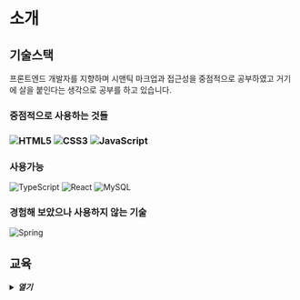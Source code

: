 <main>
  <h1>소개</h1>
  <section>
    <h2>기술스택</h2>
    <p>프론트엔드 개발자를 지향하며 시맨틱 마크업과 접근성을 중점적으로 공부하였고 거기에 살을 붙인다는 생각으로 공부를 하고 있습니다.</p>
    <section>
      <h3>중점적으로 사용하는 것들<h3>
      <img src="https://img.shields.io/badge/HTML5-E34F26.svg?style=for-the-badge&logo=HTML5&logoColor=white" alt="HTML5" />
      <img src="https://img.shields.io/badge/CSS3-1572B6.svg?style=for-the-badge&logo=CSS3&logoColor=white" alt="CSS3" />
      <img src="https://img.shields.io/badge/JavaScript-F7DF1E.svg?style=for-the-badge&logo=JavaScript&logoColor=black" alt="JavaScript" />
    </section>
    <section>
      <h3>사용가능</h3>
      <img src="https://img.shields.io/badge/TypeScript-3178C6.svg?style=for-the-badge&logo=TypeScript&logoColor=white" alt="TypeScript" />
      <img src="https://img.shields.io/badge/React-61DAFB.svg?style=for-the-badge&logo=React&logoColor=black" alt="React" />
      <img src="https://img.shields.io/badge/MySQL-4479A1.svg?style=for-the-badge&logo=MySQL&logoColor=white" alt="MySQL" />
    </section>
    <section>
      <h3>경험해 보았으나 사용하지 않는 기술</h3>
      <img src="https://img.shields.io/badge/Spring-6DB33F.svg?style=for-the-badge&logo=Spring&logoColor=white" alt="Spring"/>
    </section>
  </section>
  <section>
    <h2>교육</h2>
    <details>
      <summary>
        <strong>
          <em>열기</em>
        </strong>
      </summary>
      <table>
        <colgroup>
          <col />
          <col />
          <col width="300"/>
        </colgroup>
        <thead>
          <tr>
            <th>교육기관</th>
            <th>과정</th>
            <th>내용</th>
          </tr>
        </thead>
        <tbody>
          <tr>
            <td rowspan="3">
              <img src="https://ssl.pstatic.net/static/m/mooc/p/partner/boostcrs/new_boostcourse_18.svg" width="80"/>
            </td>
            <td>
              <code>웹 UI 개발</code>
            </td>
            <td>
              <dl>
                <dt>코스명</dt>
                <dd>[부스트코스] 웹 UI 개발</dd>
                <dt>언어</dt>
                <dd>HTML, CSS</dd>
                <dt>기술 </dt>
                <dd>웹 퍼블리싱, 시맨틱 마크업, 웹 접근성</dd>
              <dl>
              <details>
                <summary>
                  <em>이미지 및 링크<em>
                </summary>
                <blockquote>
                  <a href="https://www.boostcourse.org/certificate/A20220307-418895">
                    <img
                      src="https://github.com/saejinpark/saejinpark/assets/54755633/ef695292-ec38-42ca-86e0-97d0c132ca8b"
                      width="300"
                      alt="웹 UI 수료증"
                    />
                  </a>
                </blockquote>
              </details>
            </td>
          </tr>
          <tr>
            <td>
              <code>웹 백엔드</code>
            </td>
            <td>
              <dl>
                <dt>
                  코스명
                </dt>
                <dd>
                  [부스트코스] 웹 백엔드
                </dd>
                <dt>
                  언어 
                </dt>
                <dd>
                  Java, Sql
                </dd>
                <dt>
                  기술 
                </dt>
                <dd>
                  Spring, MySQL
                </dd>
              <dl>
              <details>
                <summary>
                  <em>이미지 및 링크<em>
                </summary>
                <blockquote>
                  <a href="http://www.boostcourse.org/certificate/A20220629-813783?langCode=ko">
                    <img src="https://github.com/saejinpark/saejinpark/assets/54755633/c4837ea3-f4f7-4e97-bdb6-dada4c028f8f" alt="웹 백엔드 수료증"/>
                  </a>
                </blockquote>
              </details>
            </td>
          </tr>
          <tr>
            <td>
              <code>웹 풀스택</code>
            </td>
            <td>
              <dl>
                <dt>
                  코스명
                </dt>
                <dd>
                  [부스트코스] 웹프로그래밍
                </dd>
                <dt>
                  언어 
                </dt>
                <dd>
                  HTML, CSS, JavaScript, Java, Sql
                </dd>
                <dt>
                  기술 
                </dt>
                <dd>
                  웹 퍼블리싱, 시맨틱 마크업, 프론트엔드 개발, 웹 접근성, Spring, MySQL
                </dd>
              <dl>
              <details>
                <summary>
                  <em>이미지 및 링크<em>
                </summary>
                <blockquote>
                  <a href="http://www.boostcourse.org/certificate/A20230202-228972?langCode=ko" />
                    <img src="https://github.com/saejinpark/saejinpark/assets/54755633/7eca5907-24b3-4d3f-a491-bfda4c17263d" alt="웹 풀스택 수료증"/>
                  </a>
                </blockquote>
              </details>
            </td>
          </tr>
          <tr>
            <td>
              <img src="https://ssl.pstatic.net/static/dm/boostcamp/img/img_boostcamp_logo_m.png"  width="80"/>
            </td>
            <td>
              <code>Web·Mobile 챌린지</code>
            </td>
            <td>
              <ol>
                <li>버전관리도구(git과 GitHub)</li>
                <li>프로그래밍 언어 기본 : JavaScript</li>
                <li>개발 환경</li>
                <li>객체지향 프로그래밍</li>
                <li>함수형 프로그래밍</li>
                <li>비동기 프로그래밍</li>
                <li>프로그램 설계와 구조</li>
                <li>운영 체제와 컴퓨터 구조</li>
                <li>자료구조</li>
                <li>네트워크 프로그래밍</li>
              </ol>
              <details>
                <summary>이미지</summary>
                <blockquote>
                  <img src="https://github.com/saejinpark/saejinpark/assets/54755633/6f105441-ceab-4bef-acd1-9afb5e227a6d" alt="수료증">
                </blockquote>
              </details>
            </td>
          </tr>
          <tr>
            <td>
              <img src="https://www.codesquad.kr/static/home1-7c5957508cc4189f879e921c33243e12.svg" width="80"/>
            </td>
            <td>
              <code>마스터즈 프론트엔드 코스</code>
            </td>
            <td>
              <h3>개인 프로젝트</h3>
              <dl>
                <dt>정적 페이지 개발</dt>
                <dd>
                  HTML, CSS, DOM, Event 기초<br /> 브라우저 렌더링, git, Node.JS 개발환경, DOM APIs, Event 중급, Templating, 웹 애니메이션,
                </dd>
                <dt>데이터 통신</dt>
                <dd>
                  디버깅, 데이터 fetching, 비동기 통신, API Server
                </dd>
                <dt>알고리즘 구현</dt>
                <dd>
                  ES Classes,비동기제어, Promise 패턴, 정렬, 탐색
                </dd>
                <dt>쇼핑몰 개발</dt>
                <dd>
                  ES Modules, 객체지향 자바스크립트. MVC와 의존성관리, 재사용컴포넌트
                </dd>
                <dt>인터랙티브 웹사이트</dt>
                <dd>
                  Event 고급제어, 커스텀 웹서버
                </dd>
                <dt>FE 세미나</dt>
                <dd>
                  JS 특징 파헤치기
                </dd>
              </dl>
              <h3>팀 프로젝트</h3>
              <dl>
                <dt>할 일 관리 서비스</dt>
                <dd>
                  FE 빌드 (웹팩, 바벨), 옵저버 패턴, 함수단위 프로그래밍
                </dd>
                <dt>할 일 관리 서비스</dt>
                <dd>
                  FE 빌드 (웹팩, 바벨), 옵저버 패턴, 함수단위 프로그래밍
                </dd>
                <dt>온라인 주문 서비스</dt>
                <dd>
                  타입스크립트, 에러핸들링
                </dd>
                <dt>상품 관리</dt>
                <dd>
                  클라이언트 상태관리, React 기초
                </dd>
                <dt>온라인 예약 서비스</dt>
                <dd>
                  리액트 훅, 리액트 스타일, 커스텀 훅, 상태관리
                </dd>
                <dt>이슈 관리 서비스</dt>
                <dd>
                  컴포넌트 기반 개발, 스토리 북, 최적화, 테스팅
                </dd>
              </dl>
            </td>
          </tr>
        </tbody>
      </table>
    </details>
  </section>
</main>

